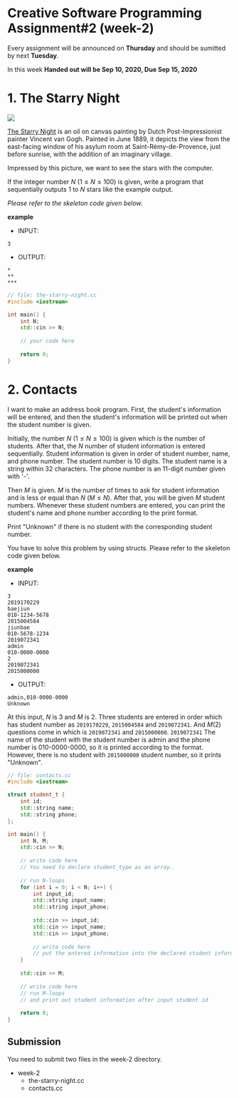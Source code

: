 # Creative Software Programming Assignment#2 (week-2)

Every assignment will be announced on **Thursday** and should be sumitted by next **Tuesday**.

In this week **Handed out will be Sep 10, 2020, Due Sep 15, 2020**

# 1. The Starry Night

![](https://upload.wikimedia.org/wikipedia/commons/thumb/e/ea/Van_Gogh_-_Starry_Night_-_Google_Art_Project.jpg/1280px-Van_Gogh_-_Starry_Night_-_Google_Art_Project.jpg)

[The Starry Night](https://en.wikipedia.org/wiki/The_Starry_Night) is an oil on canvas painting by Dutch Post-Impressionist painter Vincent van Gogh. Painted in June 1889, it depicts the view from the east-facing window of his asylum room at Saint-Rémy-de-Provence, just before sunrise, with the addition of an imaginary village.

Impressed by this picture, we want to see the stars with the computer.

If the integer number $N$ ($1 \leq N \leq 100$) is given, write a program that sequentially outputs 1 to $N$ stars like the example output.

*Please refer to the skeleton code given below.*

**example**

- INPUT:

```
3
```


- OUTPUT:

```
*
**
***
```


```c++
// file: the-starry-night.cc
#include <iostream>

int main() {
    int N;
    std::cin >> N;
    
    // your code here
    
    return 0;
}
```

# 2. Contacts

I want to make an address book program. 
First, the student's information will be entered, and then the student's information will be printed out when the student number is given.

Initially, the number $N$ ($1 \leq N \leq 100$) is given which is the number of students. After that, the $N$ number of student information is entered sequentially. Student information is given in order of student number, name, and phone number. The student number is 10 digits. The student name is a string within 32 characters. The phone number is an 11-digit number given with '-'.

Then $M$ is given. $M$ is the number of times to ask for student information and is less or equal than $N$ ($M \leq N$). After that, you will be given $M$ student numbers. Whenever these student numbers are entered, you can print the student's name and phone number according to the print format.

Print "Unknown" if there is no student with the corresponding student number.

You have to solve this problem by using structs. Please refer to the skeleton code given below.


**example**

- INPUT:

```
3
2019170229
baejiun
010-1234-5678
2015004584
jiunbae
010-5678-1234
2019072341
admin
010-0000-0000
2
2019072341
2015000000
```


- OUTPUT:

```
admin,010-0000-0000
Unknown
```

At this input, $N$ is 3 and $M$ is 2. Three students are entered in order which has student number as `2019170229`, `2015004584` and `2019072341`. And $M$(2) questions come in which is `2019072341` and `2015000000`. `2019072341` The name of the student with the student number is admin and the phone number is 010-0000-0000, so it is printed according to the format. However, there is no student with `2015000000` student number, so it prints "Unknown".


```c++
// file: contacts.cc
#include <iostream>

struct student_t {
    int id;
    std::string name;
    std::string phone;
};

int main() {
    int N, M;
    std::cin >> N;
    
    // write code here
    // You need to declare student_type as an array.
    
    // run N-loops 
    for (int i = 0; i < N; i++) {
        int input_id;
        std::string input_name;
        std::string input_phone;
        
        std::cin >> input_id;
        std::cin >> input_name;
        std::cin >> input_phone;
        
        // write code here
        // put the entered information into the declared student information.
    }
    
    std::cin >> M;
    
    // write code here
    // run M-loops
    // and print out student information after input student id
    
    return 0;
}
```

## Submission

You need to submit two files in the week-2 directory.

- week-2
    - the-starry-night.cc
    - contacts.cc


```c++

```
